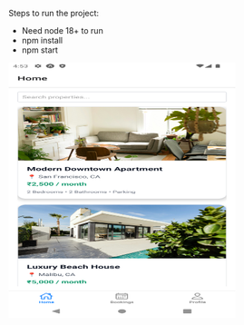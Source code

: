 Steps to run the project:
- Need node 18+ to run
- npm install
- npm start
<img src="screenshots/ListView.png" alt="App Screenshot" width="400" height="450" />
